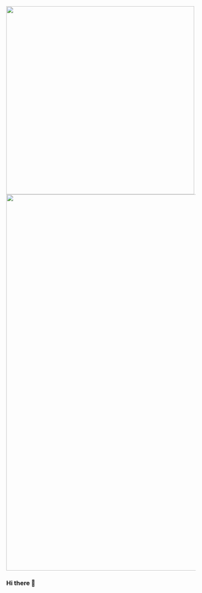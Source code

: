 


<img src="https://user-images.githubusercontent.com/98591620/174605933-259ced84-6c33-429a-9a6c-6ed3bbaa9b56.jpg" width="500">

<img src="https://user-images.githubusercontent.com/98591620/174611974-ed28777f-02da-4f43-a889-c4027b591384.gif" width="1000" />

### Hi there 👋

<!--
**Haloriginee/Haloriginee** is a ✨ _special_ ✨ repository because its `README.md` (this file) appears on your GitHub profile.

Here are some ideas to get you started:

- 🔭 I’m currently working on ...
- 🌱 I’m currently learning ...
- 👯 I’m looking to collaborate on ...
- 🤔 I’m looking for help with ...
- 💬 Ask me about ...
- 📫 How to reach me: ...
- 😄 Pronouns: ...
- ⚡ Fun fact: ...
-->
